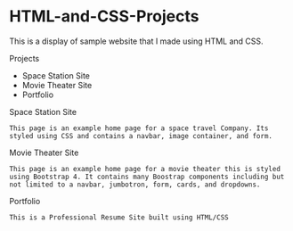# HTML-and-CSS-Projects

This is a display of sample website that I made using HTML and CSS.

Projects

- Space Station Site 
- Movie Theater Site
- Portfolio


Space Station Site

	This page is an example home page for a space travel Company. Its styled using CSS and contains a navbar, image container, and form.


Movie Theater Site

	This page is an example home page for a movie theater this is styled using Bootstrap 4. It contains many Boostrap components including but not limited to a navbar, jumbotron, form, cards, and dropdowns.


Portfolio

	This is a Professional Resume Site built using HTML/CSS


